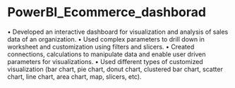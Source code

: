 # PowerBI_Ecommerce_dashborad

• Developed an interactive dashboard for visualization and analysis of sales data of an organization.
• Used complex parameters to drill down in worksheet and customization using filters and slicers.
• Created connections, calculations to manipulate data and enable user driven parameters for visualizations.
• Used different types of customized visualization (bar chart, pie chart, donut chart, clustered bar chart, scatter chart, line chart, area chart, map, slicers, etc).
